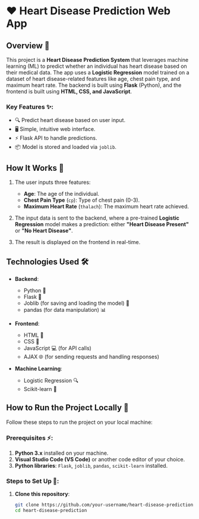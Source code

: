 # ❤️ Heart Disease Prediction Web App

## Overview 🧐

This project is a **Heart Disease Prediction System** that leverages machine learning (ML) to predict whether an individual has heart disease based on their medical data. The app uses a **Logistic Regression** model trained on a dataset of heart disease-related features like age, chest pain type, and maximum heart rate. The backend is built using **Flask** (Python), and the frontend is built using **HTML, CSS, and JavaScript**.

### Key Features ✨:
- 🔍 Predict heart disease based on user input.
- 🖥️ Simple, intuitive web interface.
- ⚡ Flask API to handle predictions.
- 📦 Model is stored and loaded via `joblib`.

## How It Works 🔄

1. The user inputs three features:
   - **Age**: The age of the individual.
   - **Chest Pain Type** (`cp`): Type of chest pain (0-3).
   - **Maximum Heart Rate** (`thalach`): The maximum heart rate achieved.

2. The input data is sent to the backend, where a pre-trained **Logistic Regression** model makes a prediction: either **"Heart Disease Present"** or **"No Heart Disease"**.

3. The result is displayed on the frontend in real-time.

## Technologies Used 🛠️

- **Backend**:
  - Python 🐍
  - Flask 🥖
  - Joblib (for saving and loading the model) 💼
  - pandas (for data manipulation) 📊
  
- **Frontend**:
  - HTML 📄
  - CSS 🎨
  - JavaScript 💻 (for API calls)
  - AJAX 🌐 (for sending requests and handling responses)

- **Machine Learning**:
  - Logistic Regression 🔍
  - Scikit-learn 🤖
  
## How to Run the Project Locally 🏡

Follow these steps to run the project on your local machine:

### Prerequisites ⚡:

1. **Python 3.x** installed on your machine.
2. **Visual Studio Code (VS Code)** or another code editor of your choice.
3. **Python libraries**: `Flask`, `joblib`, `pandas`, `scikit-learn` installed.

### Steps to Set Up 📝:

1. **Clone this repository**:

   ```bash
   git clone https://github.com/your-username/heart-disease-prediction.git
   cd heart-disease-prediction
